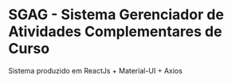 # SGAG - Sistema Gerenciador de Atividades Complementares de Curso

Sistema produzido em ReactJs + Material-UI + Axios

